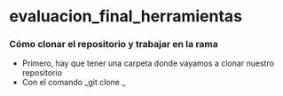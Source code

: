 # evaluacion_final_herramientas

### Cómo clonar el repositorio y trabajar en la rama

  * Primero, hay que tener una carpeta donde vayamos a clonar nuestro repositorio
  * Con el comando _git clone _
